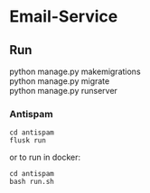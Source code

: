 # Email-Service

## Run

python manage.py makemigrations \
python manage.py migrate \
python manage.py runserver

### Antispam

```
cd antispam
flusk run
```

or to run in docker:

```
cd antispam
bash run.sh
```
